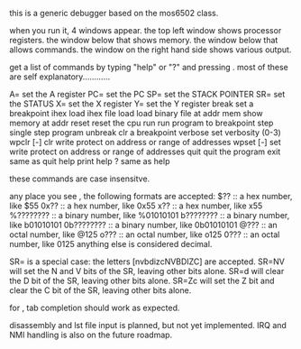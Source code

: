 this is a generic debugger based on the mos6502 class.

when you run it, 4 windows appear.
the top left window shows processor registers.
the window below that shows memory.
the window below that allows commands.
the window on the right hand side shows various output.

get a list of commands by typing "help" or "?" and pressing <enter>.
most of these are self explanatory............

A=<num>                         set the A register
PC=<num>                        set the PC
SP=<num>                        set the STACK POINTER
SR=<num>                        set the STATUS
X=<num>                         set the X register
Y=<num>                         set the Y register
break <num>                     set a breakpoint
ihex <file>                     load ihex file
load <num> <file>               load binary file at addr
mem <num>                       show memory at addr
reset                           reset the cpu
run                             run program to breakpoint
step                            single step program
unbreak <num>                   clr a breakpoint
verbose <num>                   set verbosity (0-3)
wpclr <num>[-<num>]             clr write protect on address or range of addresses
wpset <num>[-<num>]             set write protect on address or range of addresses
quit                            quit the program
exit                            same as quit
help                            print help
?                               same as help

these commands are case insensitve.

any place you see <num>, the following formats are accepted:
$??        :: a hex number, like $55
0x??       :: a hex number, like 0x55
x??        :: a hex number, like x55
%????????  :: a binary number, like %01010101
b????????  :: a binary number, like b01010101
0b???????? :: a binary number, like 0b01010101
@???       :: an octal number, like @125
o???       :: an octal number, like o125
0???       :: an octal number, like 0125
anything else is considered decimal.

SR= is a special case:
the letters [nvbdizcNVBDIZC] are accepted.
SR=NV will set the N and V bits of the SR, leaving other bits alone.
SR=d will clear the D bit of the SR, leaving other bits alone.
SR=Zc will set the Z bit and clear the C bit of the SR, leaving other bits alone.

for <file>, tab completion should work as expected.


disassembly and lst file input is planned, but not yet implemented.
IRQ and NMI handling is also on the future roadmap.
